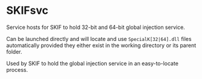 # SKIFsvc

Service hosts for SKIF to hold 32-bit and 64-bit global injection service.

Can be launched directly and will locate and use `SpecialK[32|64].dll` files automatically provided they either exist in the working directory or its parent folder.

Used by SKIF to hold the global injection service in an easy-to-locate process.
